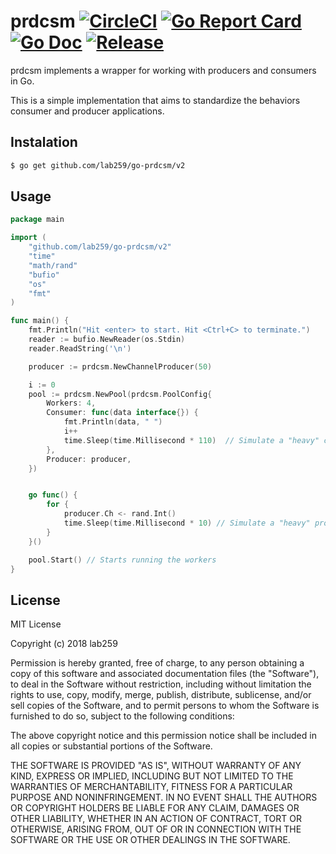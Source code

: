 # prdcsm [![CircleCI](https://circleci.com/gh/lab259/go-prdcsm.svg?style=shield)](https://circleci.com/gh/lab259/go-prdcsm) [![Go Report Card](https://goreportcard.com/badge/github.com/lab259/go-prdcsm)](https://goreportcard.com/report/github.com/lab259/go-prdcsm) [![Go Doc](https://img.shields.io/badge/godoc-reference-blue.svg?style=shield)](http://godoc.org/github.com/lab259/go-prdcsm) [![Release](https://img.shields.io/github/release/lab259/go-prdcsm.svg?style=shield)](https://github.com/lab259/go-prdcsm/releases/latest)

prdcsm implements a wrapper for working with producers and consumers in
Go.

This is a simple implementation that aims to standardize the behaviors
consumer and producer applications.

## Instalation

```bash
$ go get github.com/lab259/go-prdcsm/v2
```

## Usage

```go
package main

import (
    "github.com/lab259/go-prdcsm/v2"
    "time"
    "math/rand"
    "bufio"
    "os"
    "fmt"
)

func main() {
    fmt.Println("Hit <enter> to start. Hit <Ctrl+C> to terminate.")
    reader := bufio.NewReader(os.Stdin)
    reader.ReadString('\n')

    producer := prdcsm.NewChannelProducer(50)

    i := 0
    pool := prdcsm.NewPool(prdcsm.PoolConfig{
        Workers: 4,
        Consumer: func(data interface{}) {
            fmt.Println(data, " ")
            i++
            time.Sleep(time.Millisecond * 110)  // Simulate a "heavy" consumer proccess.
        },
        Producer: producer,
    })


    go func() {
        for {
            producer.Ch <- rand.Int()
            time.Sleep(time.Millisecond * 10) // Simulate a "heavy" producer proccess.
        }
    }()

    pool.Start() // Starts running the workers
}
```

## License

MIT License

Copyright (c) 2018 lab259

Permission is hereby granted, free of charge, to any person obtaining a copy
of this software and associated documentation files (the "Software"), to deal
in the Software without restriction, including without limitation the rights
to use, copy, modify, merge, publish, distribute, sublicense, and/or sell
copies of the Software, and to permit persons to whom the Software is
furnished to do so, subject to the following conditions:

The above copyright notice and this permission notice shall be included in all
copies or substantial portions of the Software.

THE SOFTWARE IS PROVIDED "AS IS", WITHOUT WARRANTY OF ANY KIND, EXPRESS OR
IMPLIED, INCLUDING BUT NOT LIMITED TO THE WARRANTIES OF MERCHANTABILITY,
FITNESS FOR A PARTICULAR PURPOSE AND NONINFRINGEMENT. IN NO EVENT SHALL THE
AUTHORS OR COPYRIGHT HOLDERS BE LIABLE FOR ANY CLAIM, DAMAGES OR OTHER
LIABILITY, WHETHER IN AN ACTION OF CONTRACT, TORT OR OTHERWISE, ARISING FROM,
OUT OF OR IN CONNECTION WITH THE SOFTWARE OR THE USE OR OTHER DEALINGS IN THE
SOFTWARE.
